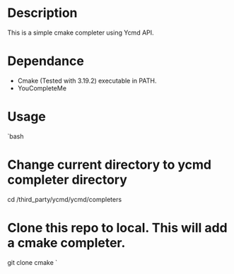 # Description
This is a simple cmake completer using Ycmd API.

# Dependance
- Cmake (Tested with 3.19.2) executable in PATH.
- YouCompleteMe

# Usage
`bash
# Change current directory to ycmd completer directory
cd <YouComleteMe root path>/third_party/ycmd/ycmd/completers

# Clone this repo to local. This will add a cmake completer.
git clone <this repo> cmake
`
